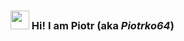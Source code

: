   ### <img src="https://media.giphy.com/media/hvRJCLFzcasrR4ia7z/giphy.gif" width="30px"> Hi! I am Piotr (aka *Piotrko64*)
